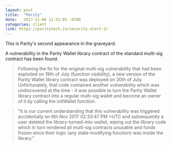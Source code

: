 ```yaml
---
layout: post
title:  "Parity"
date:   2017-11-06 11:52:03 -0700
categories: client
link: https://paritytech.io/security-alert-2/
---
```

This is Parity's second appearance in the graveyard.

A vulnerability in the Parity Wallet library contract of the standard multi-sig contract has been found.

>  Following the fix for the original multi-sig vulnerability that had been exploited on 19th of July (function visibility), a new version of the Parity Wallet library contract was deployed on 20th of July. Unfortunately, that code contained another vulnerability which was undiscovered at the time - it was possible to turn the Parity Wallet library contract into a regular multi-sig wallet and become an owner of it by calling the initWallet function.

> "It is our current understanding that this vulnerability was triggered accidentally on 6th Nov 2017 02:33:47 PM +UTC and subsequently a user deleted the library-turned-into-wallet, wiping out the library code which in turn rendered all multi-sig contracts unusable and funds frozen since their logic (any state-modifying function) was inside the library."

